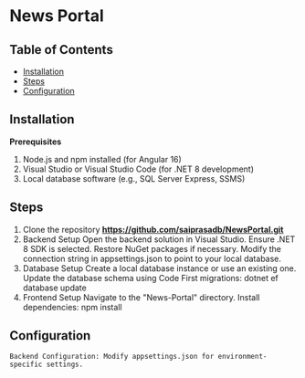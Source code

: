 # News Portal

## Table of Contents
- [Installation](#Installation)
- [Steps](#Steps)
- [Configuration](#Configuration)

## Installation
  **Prerequisites**
  1. Node.js and npm installed (for Angular 16)
  2. Visual Studio or Visual Studio Code (for .NET 8 development)
  3. Local database software (e.g., SQL Server Express, SSMS)

## Steps
1. Clone the repository **https://github.com/saiprasadb/NewsPortal.git**
2. Backend Setup
   Open the backend solution in Visual Studio.
			Ensure .NET 8 SDK is selected.
			Restore NuGet packages if necessary.
			Modify the connection string in appsettings.json to point to your local database.
3. Database Setup
   Create a local database instance or use an existing one.
   Update the database schema using Code First migrations: dotnet ef database update
4. Frontend Setup
   Navigate to the "News-Portal" directory.
   Install dependencies: npm install

## Configuration
	Backend Configuration: Modify appsettings.json for environment-specific settings.
 
